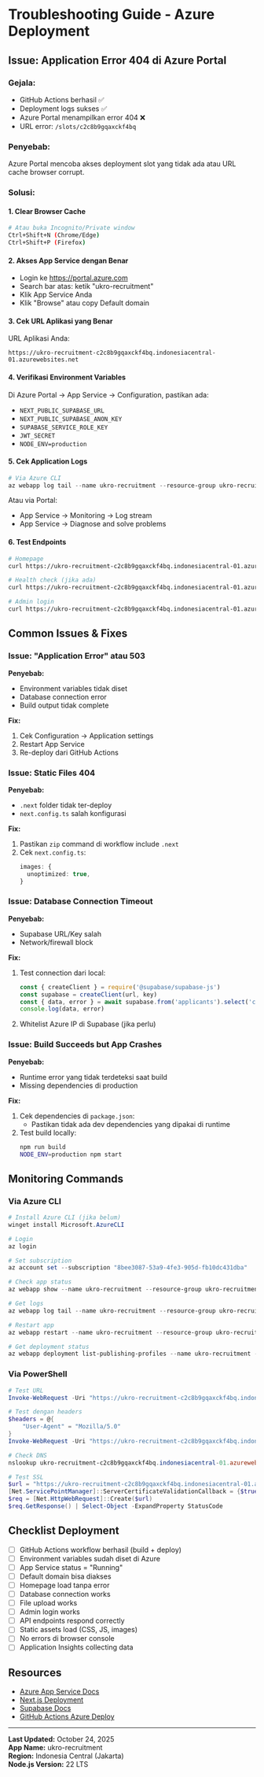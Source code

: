 # Troubleshooting Guide - Azure Deployment

## Issue: Application Error 404 di Azure Portal

### Gejala:
- GitHub Actions berhasil ✅
- Deployment logs sukses ✅
- Azure Portal menampilkan error 404 ❌
- URL error: `/slots/c2c8b9gqaxckf4bq`

### Penyebab:
Azure Portal mencoba akses deployment slot yang tidak ada atau URL cache browser corrupt.

### Solusi:

#### 1. Clear Browser Cache
```bash
# Atau buka Incognito/Private window
Ctrl+Shift+N (Chrome/Edge)
Ctrl+Shift+P (Firefox)
```

#### 2. Akses App Service dengan Benar
- Login ke https://portal.azure.com
- Search bar atas: ketik "ukro-recruitment"
- Klik App Service Anda
- Klik "Browse" atau copy Default domain

#### 3. Cek URL Aplikasi yang Benar
URL Aplikasi Anda:
```
https://ukro-recruitment-c2c8b9gqaxckf4bq.indonesiacentral-01.azurewebsites.net
```

#### 4. Verifikasi Environment Variables
Di Azure Portal → App Service → Configuration, pastikan ada:
- `NEXT_PUBLIC_SUPABASE_URL`
- `NEXT_PUBLIC_SUPABASE_ANON_KEY`
- `SUPABASE_SERVICE_ROLE_KEY`
- `JWT_SECRET`
- `NODE_ENV=production`

#### 5. Cek Application Logs
```powershell
# Via Azure CLI
az webapp log tail --name ukro-recruitment --resource-group ukro-recruitment-rg
```

Atau via Portal:
- App Service → Monitoring → Log stream
- App Service → Diagnose and solve problems

#### 6. Test Endpoints
```bash
# Homepage
curl https://ukro-recruitment-c2c8b9gqaxckf4bq.indonesiacentral-01.azurewebsites.net

# Health check (jika ada)
curl https://ukro-recruitment-c2c8b9gqaxckf4bq.indonesiacentral-01.azurewebsites.net/api/health

# Admin login
curl https://ukro-recruitment-c2c8b9gqaxckf4bq.indonesiacentral-01.azurewebsites.net/admin/login
```

## Common Issues & Fixes

### Issue: "Application Error" atau 503

**Penyebab:**
- Environment variables tidak diset
- Database connection error
- Build output tidak complete

**Fix:**
1. Cek Configuration → Application settings
2. Restart App Service
3. Re-deploy dari GitHub Actions

### Issue: Static Files 404

**Penyebab:**
- `.next` folder tidak ter-deploy
- `next.config.ts` salah konfigurasi

**Fix:**
1. Pastikan `zip` command di workflow include `.next`
2. Cek `next.config.ts`:
   ```typescript
   images: {
     unoptimized: true,
   }
   ```

### Issue: Database Connection Timeout

**Penyebab:**
- Supabase URL/Key salah
- Network/firewall block

**Fix:**
1. Test connection dari local:
   ```javascript
   const { createClient } = require('@supabase/supabase-js')
   const supabase = createClient(url, key)
   const { data, error } = await supabase.from('applicants').select('count')
   console.log(data, error)
   ```
2. Whitelist Azure IP di Supabase (jika perlu)

### Issue: Build Succeeds but App Crashes

**Penyebab:**
- Runtime error yang tidak terdeteksi saat build
- Missing dependencies di production

**Fix:**
1. Cek dependencies di `package.json`:
   - Pastikan tidak ada dev dependencies yang dipakai di runtime
2. Test build locally:
   ```bash
   npm run build
   NODE_ENV=production npm start
   ```

## Monitoring Commands

### Via Azure CLI

```powershell
# Install Azure CLI (jika belum)
winget install Microsoft.AzureCLI

# Login
az login

# Set subscription
az account set --subscription "8bee3087-53a9-4fe3-905d-fb10dc431dba"

# Check app status
az webapp show --name ukro-recruitment --resource-group ukro-recruitment-rg --query state

# Get logs
az webapp log tail --name ukro-recruitment --resource-group ukro-recruitment-rg

# Restart app
az webapp restart --name ukro-recruitment --resource-group ukro-recruitment-rg

# Get deployment status
az webapp deployment list-publishing-profiles --name ukro-recruitment --resource-group ukro-recruitment-rg
```

### Via PowerShell

```powershell
# Test URL
Invoke-WebRequest -Uri "https://ukro-recruitment-c2c8b9gqaxckf4bq.indonesiacentral-01.azurewebsites.net" -Method GET

# Test dengan headers
$headers = @{
    "User-Agent" = "Mozilla/5.0"
}
Invoke-WebRequest -Uri "https://ukro-recruitment-c2c8b9gqaxckf4bq.indonesiacentral-01.azurewebsites.net" -Headers $headers

# Check DNS
nslookup ukro-recruitment-c2c8b9gqaxckf4bq.indonesiacentral-01.azurewebsites.net

# Test SSL
$url = "https://ukro-recruitment-c2c8b9gqaxckf4bq.indonesiacentral-01.azurewebsites.net"
[Net.ServicePointManager]::ServerCertificateValidationCallback = {$true}
$req = [Net.HttpWebRequest]::Create($url)
$req.GetResponse() | Select-Object -ExpandProperty StatusCode
```

## Checklist Deployment

- [ ] GitHub Actions workflow berhasil (build + deploy)
- [ ] Environment variables sudah diset di Azure
- [ ] App Service status = "Running"
- [ ] Default domain bisa diakses
- [ ] Homepage load tanpa error
- [ ] Database connection works
- [ ] File upload works
- [ ] Admin login works
- [ ] API endpoints respond correctly
- [ ] Static assets load (CSS, JS, images)
- [ ] No errors di browser console
- [ ] Application Insights collecting data

## Resources

- [Azure App Service Docs](https://learn.microsoft.com/en-us/azure/app-service/)
- [Next.js Deployment](https://nextjs.org/docs/deployment)
- [Supabase Docs](https://supabase.com/docs)
- [GitHub Actions Azure Deploy](https://github.com/Azure/webapps-deploy)

---

**Last Updated:** October 24, 2025  
**App Name:** ukro-recruitment  
**Region:** Indonesia Central (Jakarta)  
**Node.js Version:** 22 LTS

